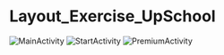 # Layout_Exercise_UpSchool
![MainActivity](https://user-images.githubusercontent.com/103643989/163405109-0afc63d5-9865-46de-a6aa-307cfa24177f.png)
![StartActivity](https://user-images.githubusercontent.com/103643989/163405118-42d5e36e-d014-4818-9d3c-9586ee14a88e.png)
![PremiumActivity](https://user-images.githubusercontent.com/103643989/163405122-1d0b8fd2-ef03-4c19-a13f-5b01eb4e8455.png)
